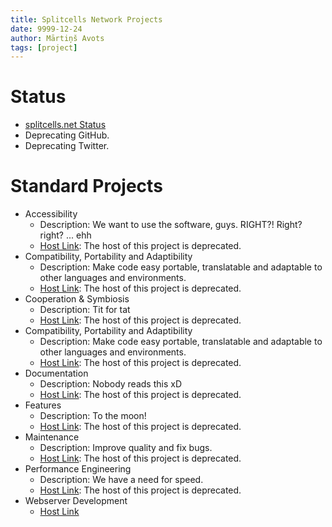 ```yaml
---
title: Splitcells Network Projects
date: 9999-12-24
author: Mārtiņš Avots
tags: [project]
---
```

# Status

* [splitcells.net Status](https://splitcells.net/net/splitcells/network/status.html)
* Deprecating GitHub.
* Deprecating Twitter.

# Standard Projects

* Accessibility
  * Description: We want to use the software, guys. RIGHT?! Right? right? ... ehh
  * [Host Link](https://github.com/www-splitcells-net/net.splitcells.network/projects/19): The host of this project is deprecated.
* Compatibility, Portability and Adaptibility
  * Description: Make code easy portable, translatable and adaptable to other languages and environments.
  * [Host Link](https://github.com/www-splitcells-net/net.splitcells.network/projects/3): The host of this project is deprecated.
* Cooperation & Symbiosis
  * Description: Tit for tat
  * [Host Link](https://github.com/www-splitcells-net/net.splitcells.network/projects/15): The host of this project is deprecated.
* Compatibility, Portability and Adaptibility
  * Description: Make code easy portable, translatable and adaptable to other languages and environments.
  * [Host Link](https://github.com/www-splitcells-net/net.splitcells.network/projects/3): The host of this project is deprecated.
* Documentation
  * Description: Nobody reads this xD
  * [Host Link](https://github.com/www-splitcells-net/net.splitcells.network/projects/6): The host of this project is deprecated.
* Features
  * Description: To the moon!
  * [Host Link](https://github.com/www-splitcells-net/net.splitcells.network/projects/16): The host of this project is deprecated.
* Maintenance 
  * Description: Improve quality and fix bugs.
  * [Host Link](https://github.com/www-splitcells-net/net.splitcells.network/projects/8): The host of this project is deprecated.
* Performance Engineering 
  * Description: We have a need for speed.
  * [Host Link](https://github.com/www-splitcells-net/net.splitcells.network/projects/18): The host of this project is deprecated.
* Webserver Development
  * [Host Link](https://todo.sr.ht/~splitcells-net/net.splitcells.network?search=label%3A%22active%22)
